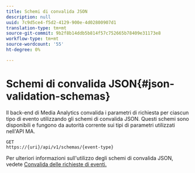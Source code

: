 ```yaml
---
title: Schemi di convalida JSON
description: null
uuid: 7c9d5ce4-f5d2-4129-900e-4d02800907d1
translation-type: tm+mt
source-git-commit: 9b2f8b14ddb5b814f57c752665b78409e31173e8
workflow-type: tm+mt
source-wordcount: '55'
ht-degree: 0%

---
```



# Schemi di convalida JSON{#json-validation-schemas}

Il back-end di Media Analytics convalida i parametri di richiesta per ciascun tipo di evento utilizzando gli schemi di convalida JSON. Questi schemi sono disponibili e fungono da autorità corrente sui tipi di parametri utilizzati nell&#39;API MA.

```
GET
https://{uri}/api/v1/schemas/{event-type}
```

Per ulteriori informazioni sull&#39;utilizzo degli schemi di convalida JSON, vedete [Convalida delle richieste di eventi.](/help/media-collection-api/mc-api-impl/mc-api-validate-reqs.md)
